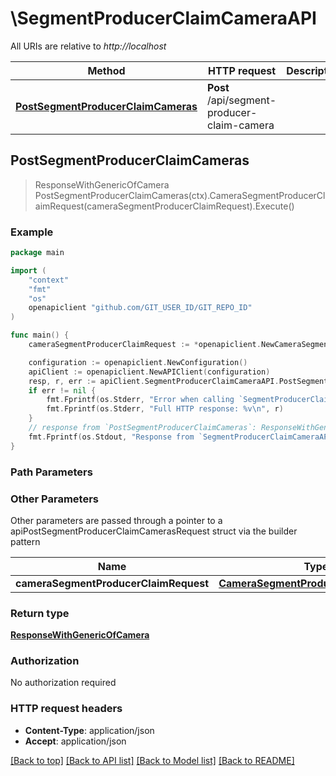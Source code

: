 # \SegmentProducerClaimCameraAPI

All URIs are relative to *http://localhost*

Method | HTTP request | Description
------------- | ------------- | -------------
[**PostSegmentProducerClaimCameras**](SegmentProducerClaimCameraAPI.md#PostSegmentProducerClaimCameras) | **Post** /api/segment-producer-claim-camera | 



## PostSegmentProducerClaimCameras

> ResponseWithGenericOfCamera PostSegmentProducerClaimCameras(ctx).CameraSegmentProducerClaimRequest(cameraSegmentProducerClaimRequest).Execute()



### Example

```go
package main

import (
	"context"
	"fmt"
	"os"
	openapiclient "github.com/GIT_USER_ID/GIT_REPO_ID"
)

func main() {
	cameraSegmentProducerClaimRequest := *openapiclient.NewCameraSegmentProducerClaimRequest() // CameraSegmentProducerClaimRequest | 

	configuration := openapiclient.NewConfiguration()
	apiClient := openapiclient.NewAPIClient(configuration)
	resp, r, err := apiClient.SegmentProducerClaimCameraAPI.PostSegmentProducerClaimCameras(context.Background()).CameraSegmentProducerClaimRequest(cameraSegmentProducerClaimRequest).Execute()
	if err != nil {
		fmt.Fprintf(os.Stderr, "Error when calling `SegmentProducerClaimCameraAPI.PostSegmentProducerClaimCameras``: %v\n", err)
		fmt.Fprintf(os.Stderr, "Full HTTP response: %v\n", r)
	}
	// response from `PostSegmentProducerClaimCameras`: ResponseWithGenericOfCamera
	fmt.Fprintf(os.Stdout, "Response from `SegmentProducerClaimCameraAPI.PostSegmentProducerClaimCameras`: %v\n", resp)
}
```

### Path Parameters



### Other Parameters

Other parameters are passed through a pointer to a apiPostSegmentProducerClaimCamerasRequest struct via the builder pattern


Name | Type | Description  | Notes
------------- | ------------- | ------------- | -------------
 **cameraSegmentProducerClaimRequest** | [**CameraSegmentProducerClaimRequest**](CameraSegmentProducerClaimRequest.md) |  | 

### Return type

[**ResponseWithGenericOfCamera**](ResponseWithGenericOfCamera.md)

### Authorization

No authorization required

### HTTP request headers

- **Content-Type**: application/json
- **Accept**: application/json

[[Back to top]](#) [[Back to API list]](../README.md#documentation-for-api-endpoints)
[[Back to Model list]](../README.md#documentation-for-models)
[[Back to README]](../README.md)

